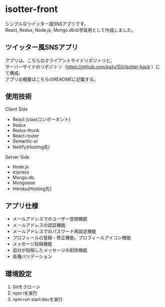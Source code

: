 # isotter-front
シンプルなツイッター風SNSアプリです。  
React, Redux, Node.js, Mongo.dbの学習用として作成しました。

## ツイッター風SNSアプリ
アプリは、こちらのクライアントサイドリポジトリと、  
サーバーサイドのリポジトリ（https://github.com/kazu150/isotter-back ）にて構成。  
アプリの概要はこちらのREADMEに記載する。

## 使用技術
Client Side
- React (classコンポーネント)
- Redux
- Redux-thunk
- React-router
- Semantic-ui
- Netlify(Hosting先)

Server Side
- Node.js
- express
- Mongo.db
- Mongoose
- Heroku(Hosting先)

## アプリ仕様
- メールアドレスでのユーザー登録機能
- メールアドレスの認証機能
- メールアドレスでのパスワード再設定機能
- プロフィールの登録・修正機能、プロフィールアイコン機能
- メッセージ投稿機能
- 自分が投稿したメッセージの削除機能
- 各種バリデーション

## 環境設定
1. Gitをクローン
2. npm iを実行
3. npm run start:devを実行

